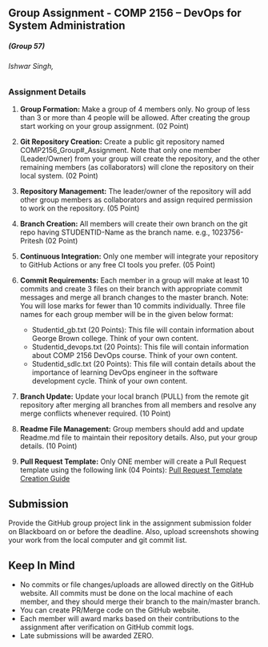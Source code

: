 ## Group Assignment - COMP 2156 – DevOps for System Administration
##### (Group 57) 
###### Ishwar Singh,
### Assignment Details

1. **Group Formation:** Make a group of 4 members only. No group of less than 3 or more than 4 people will be allowed. After creating the group start working on your group assignment. (02 Point)

2. **Git Repository Creation:** Create a public git repository named COMP2156_Group#_Assignment. Note that only one member (Leader/Owner) from your group will create the repository, and the other remaining members (as collaborators) will clone the repository on their local system. (02 Point)

3. **Repository Management:** The leader/owner of the repository will add other group members as collaborators and assign required permission to work on the repository. (05 Point)

4. **Branch Creation:** All members will create their own branch on the git repo having STUDENTID-Name as the branch name. e.g., 1023756-Pritesh (02 Point)

5. **Continuous Integration:** Only one member will integrate your repository to GitHub Actions or any free CI tools you prefer. (05 Point)

6. **Commit Requirements:** Each member in a group will make at least 10 commits and create 3 files on their branch with appropriate commit messages and merge all branch changes to the master branch. Note: You will lose marks for fewer than 10 commits individually. Three file names for each group member will be in the given below format:
   - Studentid_gb.txt (20 Points): This file will contain information about George Brown college. Think of your own content.
   - Studentid_devops.txt (20 Points): This file will contain information about COMP 2156 DevOps course. Think of your own content.
   - Studentid_sdlc.txt (20 Points): This file will contain details about the importance of learning DevOps engineer in the software development cycle. Think of your own content.

7. **Branch Update:** Update your local branch (PULL) from the remote git repository after merging all branches from all members and resolve any merge conflicts whenever required. (10 Point)

8. **Readme File Management:** Group members should add and update Readme.md file to maintain their repository details. Also, put your group details. (10 Point)

9. **Pull Request Template:** Only ONE member will create a Pull Request template using the following link (04 Points): [Pull Request Template Creation Guide](https://docs.github.com/en/communities/using-templates-to-encourage-useful-issues-and-pull-requests/creating-a-pull-request-template-for-your-repository)

## Submission

Provide the GitHub group project link in the assignment submission folder on Blackboard on or before the deadline. Also, upload screenshots showing your work from the local computer and git commit list.

## Keep In Mind

- No commits or file changes/uploads are allowed directly on the GitHub website. All commits must be done on the local machine of each member, and they should merge their branch to the main/master branch.
- You can create PR/Merge code on the GitHub website.
- Each member will award marks based on their contributions to the assignment after verification on GitHub commit logs.
- Late submissions will be awarded ZERO.
